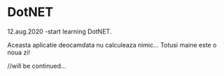 # DotNET

12.aug.2020 -start learning DotNET.

Aceasta aplicatie deocamdata nu calculeaza nimic... Totusi maine este o noua zi!

//will be continued...
